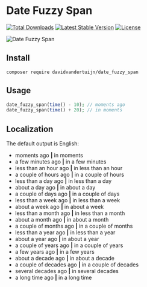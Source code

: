 # Date Fuzzy Span

<a href="https://packagist.org/packages/davidvandertuijn/date_fuzzy_span"><img src="https://poser.pugx.org/davidvandertuijn/date_fuzzy_span/d/total.svg" alt="Total Downloads"></a>
<a href="https://packagist.org/packages/davidvandertuijn/date_fuzzy_span"><img src="https://poser.pugx.org/davidvandertuijn/date_fuzzy_span/v/stable.svg" alt="Latest Stable Version"></a>
<a href="https://packagist.org/packages/davidvandertuijn/date_fuzzy_span"><img src="https://poser.pugx.org/davidvandertuijn/date_fuzzy_span/license.svg" alt="License"></a>

![Date Fuzzy Span](https://cdn.davidvandertuijn.nl/github/date_fuzzy_span.png)

## Install

```
composer require davidvandertuijn/date_fuzzy_span
```

## Usage

```php
date_fuzzy_span(time() - 10); // moments ago
date_fuzzy_span(time() + 20); // in moments
```

## Localization

The default output is English:

* moments ago **|** in moments
* a few minutes ago **|** in a few minutes
* less than an hour ago **|** in less than an hour
* a couple of hours ago **|** in a couple of hours
* less than a day ago **|** in less than a day
* about a day ago **|** in about a day
* a couple of days ago **|** in a couple of days
* less than a week ago **|** in less than a week
* about a week ago **|** in about a week
* less than a month ago **|** in less than a month
* about a month ago **|** in about a month
* a couple of months ago **|** in a couple of months
* less than a year ago **|** in less than a year
* about a year ago **|** in about a year
* a couple of years ago **|** in a couple of years
* a few years ago **|** in a few years
* about a decade ago **|** in about a decade
* a couple of decades ago **|** in a couple of decades
* several decades ago **|** in several decades
* a long time ago **|** in a long time
